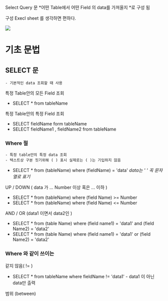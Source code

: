 
Select Query 문
*어떤 Table에서 어떤  Field 의 data를 가져올지 *로 구성 됨

구성 
Execl sheet 를 생각하면 편하다.

![](https://i.imgur.com/hiOvjxA.png)

# 기초 문법

## SELECT 문
	- 기본적인 data 조회할 때 사용

특정 Table안의 모든 Field 조회
 - SELECT * from tableName

특정 Table안의 특정 Field 조회
- SELECT  fieldName form  tableName
- SELECT fieldName1 , fieldName2 from tableName

### Where 절
	- 특정 table안의 특정 data 조회
	- 텍스트상 구분 짓기위해 ( ) 표시 실제로는 ( )는 기입하지 않음
- SELECT * from (tableName) where (fieldName) = 'data'
	*data는 ' '  꼭 문자열로 표기* 

UP / DOWN ( data 가 ... Number 이상 혹은 ... 이하 )
- SELECT * from (tableName) where (field Name) >= Number
- SELECT * from (tableName) where (field Name) <= Number

AND / OR (data1 이면서 data2인 )
- SELECT * from (table Name) where (field name1) = 'data1' and (field Name2) = 'data2'
- SELECT * from (table Name) where (field name1) = 'data1' or (field Name2) = 'data2'

### Where 와 같이 쓰이는 

같지 않음( != ) 
- SELECT * from tableName where fieldName != 'data1' 
	  - data1 이 아닌 data만 출력

범위 (between)
